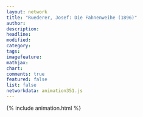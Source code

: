 ```yaml
---
layout: network
title: "Ruederer, Josef: Die Fahnenweihe (1896)"
author:
description:
headline:
modified:
category:
tags:
imagefeature: 
mathjax: 
chart: 
comments: true
featured: false
list: false
networkdata: animation351.js
---
```

{% include animation.html %}
